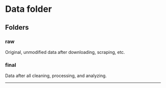 # Data folder 

## Folders 

### raw 
Original, unmodified data after downloading, scraping, etc.

### final 
Data after all cleaning, processing, and analyzing. 



--- 

